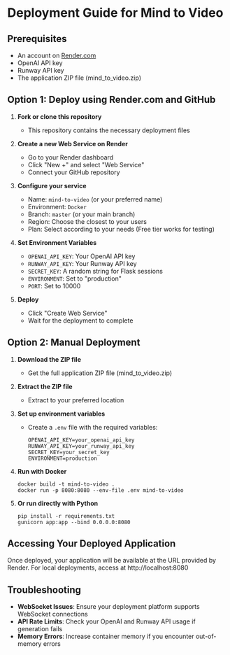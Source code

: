 # Deployment Guide for Mind to Video

## Prerequisites
- An account on [Render.com](https://render.com/)
- OpenAI API key
- Runway API key
- The application ZIP file (mind_to_video.zip)

## Option 1: Deploy using Render.com and GitHub

1. **Fork or clone this repository**
   - This repository contains the necessary deployment files

2. **Create a new Web Service on Render**
   - Go to your Render dashboard
   - Click "New +" and select "Web Service"
   - Connect your GitHub repository

3. **Configure your service**
   - Name: `mind-to-video` (or your preferred name)
   - Environment: `Docker`
   - Branch: `master` (or your main branch)
   - Region: Choose the closest to your users
   - Plan: Select according to your needs (Free tier works for testing)

4. **Set Environment Variables**
   - `OPENAI_API_KEY`: Your OpenAI API key
   - `RUNWAY_API_KEY`: Your Runway API key
   - `SECRET_KEY`: A random string for Flask sessions
   - `ENVIRONMENT`: Set to "production"
   - `PORT`: Set to 10000

5. **Deploy**
   - Click "Create Web Service"
   - Wait for the deployment to complete

## Option 2: Manual Deployment

1. **Download the ZIP file**
   - Get the full application ZIP file (mind_to_video.zip)

2. **Extract the ZIP file**
   - Extract to your preferred location

3. **Set up environment variables**
   - Create a `.env` file with the required variables:
     ```
     OPENAI_API_KEY=your_openai_api_key
     RUNWAY_API_KEY=your_runway_api_key
     SECRET_KEY=your_secret_key
     ENVIRONMENT=production
     ```

4. **Run with Docker**
   ```
   docker build -t mind-to-video .
   docker run -p 8080:8080 --env-file .env mind-to-video
   ```

5. **Or run directly with Python**
   ```
   pip install -r requirements.txt
   gunicorn app:app --bind 0.0.0.0:8080
   ```

## Accessing Your Deployed Application

Once deployed, your application will be available at the URL provided by Render.
For local deployments, access at http://localhost:8080

## Troubleshooting

- **WebSocket Issues**: Ensure your deployment platform supports WebSocket connections
- **API Rate Limits**: Check your OpenAI and Runway API usage if generation fails
- **Memory Errors**: Increase container memory if you encounter out-of-memory errors
